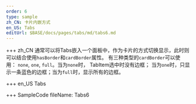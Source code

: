 ```yaml
--- 
order: 6
type: sample
zh_CN: 卡片内嵌方式
en_US: Tabs
editUrl: $BASE/docs/pages/tabs/md/tabs6.md
---
```


+++ zh_CN
通常可以将Tabs嵌入一个面板中，作为卡片的方式切换显示，此时则可以结合使用<Code>hasBorder</Code>和<Code>cardBorder</Code>属性。
    有三种类型的<Code>cardBorder</Code>可以使用： <Code>none</Code>, <Code>one</Code>, <Code>full</Code>。当为<Code>none</Code>时，
    TabItem选中时没有边框； 当为<Code>one</Code>时，只显示一条蓝色的边框；当为<Code>full</Code>时，显示所有的边框。


+++ en_US
Tabs

+++ SampleCode
fileName: Tabs6
